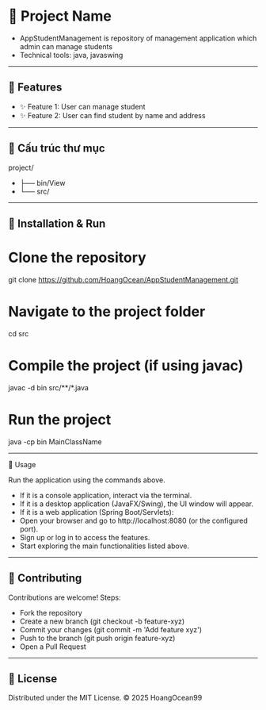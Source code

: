 # 🎯 Project Name

- AppStudentManagement is repository of management application which admin can manage students
- Technical tools: java, javaswing

---

## 🚀 Features
- ✨ Feature 1: User can manage student
- ✨ Feature 2: User can find student by name and address


---

## 📂 Cấu trúc thư mục
project/
+ ├── bin/View
+ └── src/

---

## 🔧 Installation & Run
# Clone the repository
git clone https://github.com/HoangOcean/AppStudentManagement.git

# Navigate to the project folder
cd src

# Compile the project (if using javac)
javac -d bin src/**/*.java

# Run the project
java -cp bin MainClassName


---

📖 Usage

Run the application using the commands above.
- If it is a console application, interact via the terminal.
- If it is a desktop application (JavaFX/Swing), the UI window will appear.
- If it is a web application (Spring Boot/Servlets):
- Open your browser and go to http://localhost:8080 (or the configured port).
- Sign up or log in to access the features.
- Start exploring the main functionalities listed above.

---

## 🤝 Contributing
Contributions are welcome!
Steps:
  - Fork the repository
  - Create a new branch (git checkout -b feature-xyz)
  - Commit your changes (git commit -m 'Add feature xyz')
  - Push to the branch (git push origin feature-xyz)
  - Open a Pull Request

---

## 📜 License

Distributed under the MIT
 License.
© 2025 HoangOcean99
